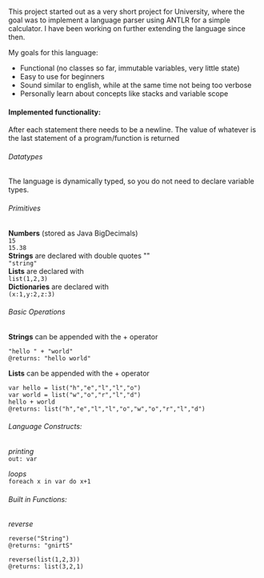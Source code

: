 This project started out as a very short project for University, where the goal was to implement a language parser
using ANTLR for a simple calculator. I have been working on further extending the language since then.

My goals for this language:

* Functional (no classes so far, immutable variables, very little state)
* Easy to use for beginners
* Sound similar to english, while at the same time not being too verbose
* Personally learn about concepts like stacks and variable scope

#### Implemented functionality:

After each statement there needs to be a newline. The value of whatever is the last statement of 
a program/function is returned<br>

###### Datatypes
The language is dynamically typed, so you do not need to declare variable types.

###### Primitives
**Numbers** (stored as Java BigDecimals) <br>
`15` <br>
`15.38` <br>
**Strings** are declared with double quotes "" <br>
`"string"` <br>
**Lists** are declared with <br>
`list(1,2,3)` <br>
**Dictionaries** are declared with <br>
`(x:1,y:2,z:3)`

###### Basic Operations
**Strings** can be appended with the + operator <br>
```
"hello " + "world"
@returns: "hello world"
```

**Lists** can be appended with the + operator <br>
```
var hello = list("h","e","l","l","o")
var world = list("w","o","r","l","d")
hello + world
@returns: list("h","e","l","l","o","w","o","r","l","d")
```

###### Language Constructs:

*printing* <br>
`out: var`

*loops* <br>
`foreach x in var do x+1`

###### Built in Functions:
*reverse* <br>
```
reverse("String")
@returns: "gnirtS"
```
```
reverse(list(1,2,3))
@returns: list(3,2,1)
```